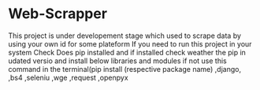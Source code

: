 # Web-Scrapper
This project is under developement stage which used to scrape data by using your own id for some plateform
If you need to run this project in your system
Check
Does pip installed and if installed check weather the pip in udated versio
and
install below libraries and modules if not use this command in the terminal(pip install (respective package name)
,django,
,bs4
,seleniu
,wge
,request
,openpyx

